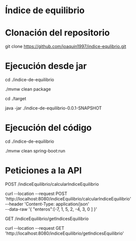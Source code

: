# Índice de equilibrio
# Clonación del repositorio 

git clone https://github.com/joaquin1997/indice-equlibrio.git

# Ejecución desde jar

cd ./indice-de-equilibrio

./mvnw clean package

cd ./target

java -jar ./indice-de-equilibrio-0.0.1-SNAPSHOT

# Ejecución del código

cd ./indice-de-equilibrio

./mvnw clean spring-boot:run

# Peticiones a la API

POST /indiceEquilibrio/calcularIndiceEquilibrio

curl --location --request POST 'http://localhost:8080/indiceEquilibrio/calcularIndiceEquilibrio' \
--header 'Content-Type: application/json' \
--data-raw '{
    "enteros":[-7, 1, 5, 2, -4, 3, 0 ]
}'

GET /indiceEquilibrio/getIndicesEquilibrio

curl --location --request GET 'http://localhost:8080/indiceEquilibrio/getIndicesEquilibrio'
